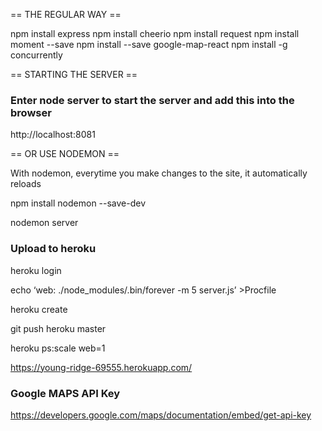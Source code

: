 == THE REGULAR WAY ==


npm install express
npm install cheerio
npm install request
npm install moment --save
npm install --save google-map-react
npm install -g concurrently

== STARTING THE SERVER ==

### Enter node server to start the server and add this into the browser

http://localhost:8081


== OR USE NODEMON ==

With nodemon, everytime you make changes to the site, it automatically reloads

npm install nodemon --save-dev

nodemon server


### Upload to heroku

heroku login


echo ‘web: ./node_modules/.bin/forever -m 5 server.js’ >Procfile


heroku create

git push heroku master


heroku ps:scale web=1

https://young-ridge-69555.herokuapp.com/


### Google MAPS API Key

https://developers.google.com/maps/documentation/embed/get-api-key
